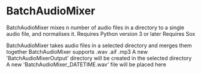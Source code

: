 # BatchAudioMixer
BatchAudioMixer mixes n number of audio files in a directory to a single audio file, and normalises it. 
Requires Python version 3 or later
Requires Sox

BatchAudioMixer takes audio files in a selected directory and merges them together
BatchAudioMixer supports .wav .aif .mp3
A new 'BatchAudioMixerOutput' directory will be created in the selected directory
A new 'BatchAudioMixer_DATETIME.wav' file will be placed here
